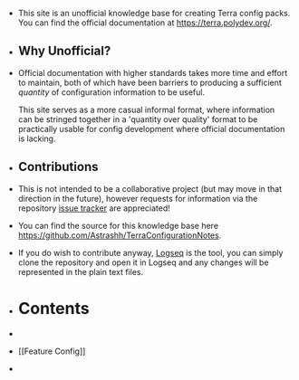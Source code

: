 - This site is an unofficial knowledge base for creating Terra config packs. You can find the official documentation at https://terra.polydev.org/.
- ## Why Unofficial?
- Official documentation with higher standards takes more time and effort to maintain, both of which have been barriers to producing a sufficient *quantity* of configuration information to be useful.
  
  This site serves as a more casual informal format, where information can be stringed together in a 'quantity over quality' format to be practically usable for config development where official documentation is lacking.
- ## Contributions
- This is not intended to be a collaborative project (but may move in that direction in the future), however requests for information via the repository [issue tracker](https://github.com/Astrashh/TerraConfigurationNotes/issues) are appreciated!
- You can find the source for this knowledge base here https://github.com/Astrashh/TerraConfigurationNotes.
- If you do wish to contribute anyway, [Logseq](https://logseq.com/) is the tool, you can simply clone the repository and open it in Logseq and any changes will be represented in the plain text files.
- # Contents
-
- [[Feature Config]]
-